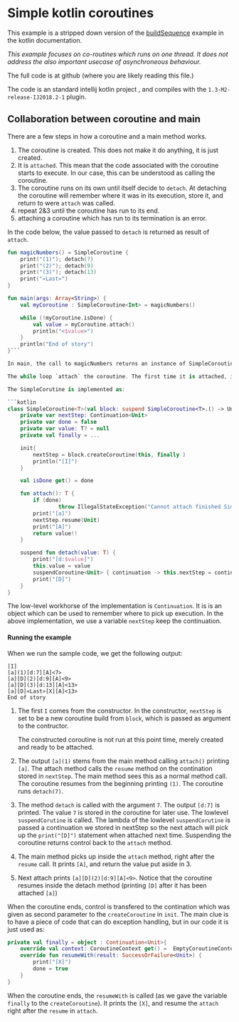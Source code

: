 # Simple kotlin coroutines

This example is a stripped down version of the [buildSequence](https://github.com/Kotlin/kotlin-coroutines/blob/master/examples/sequence/buildSequence.kt) example in the kotlin documentation.

*This example focuses on co-routines which runs on one thread. It does not address the also important usecase of asynchroneous behaviour.*

The full code is at github (where you are likely reading this file.)

The code is an standard intellij kotlin project , and compiles with the `1.3-M2-release-IJ2018.2-1` plugin.

## Collaboration between coroutine and main

There are a few steps in how a coroutine and a main method works. 

1. The coroutine is created. This does not make it do anything, it is just created.
2. It is `attached`. This mean that the code associated with the coroutine starts to execute. In our case, this can be understood as calling the coroutine.
3. The coroutine runs on its own until itself decide to `detach`. At detaching the coroutine will remember where it was in its execution, store it, and return to were `attach` was called.
4. repeat 2&3 until the coroutine has run to its end.
5. attaching a coroutine which has run to its termination is an error.

In the code below, the value passed to `detach` is returned as result of `attach`.

```kotlin
fun magicNumbers() = SimpleCoroutine {
    print("(1)"); detach(7)
    print("(2)"); detach(9)
    print("(3)"); detach(13)
    print("«Last»")
}

fun main(args: Array<String>) {
    val myCoroutine : SimpleCoroutine<Int> = magicNumbers()

    while (!myCoroutine.isDone) {
        val value = myCoroutine.attach()
        println("<$value>")
    }
    println("End of story")
}```

In main, the call to magicNumbers returns an instance of SimpleCoroutine, which is then stored in myCoroutine.

The while loop `attach` the coroutine. The first time it is attached, it starts from the beginning, and runs until the first 'detach'.

The SimpleCorutine is implemented as:

```kotlin
class SimpleCoroutine<T>(val block: suspend SimpleCoroutine<T>.() -> Unit) {
    private var nextStep: Continuation<Unit>
    private var done = false
    private var value: T? = null
    private val finally = ...

    init{
        nextStep = block.createCoroutine(this, finally )
        println("[I]")
    }

    val isDone get() = done

    fun attach(): T {
        if (done)
                throw IllegalStateException("Cannot attach finished SimpleCoroutine")
        print("[a]")
        nextStep.resume(Unit)
        print("[A]")
        return value!!
    }

    suspend fun detach(value: T) {
        print("[d:$value]")
        this.value = value
        suspendCoroutine<Unit> { continuation -> this.nextStep = continuation }
        print("[D]")
    }
}
```

The low-level workhorse of the implementation is `Continuation`. It is is an object which can be used to remember where to pick up execution. In the above implementation, we use a variable `nextStep` keep the continuation.

#### Running the example
When we run the sample code, we get the following output:

```
[I]
[a](1)[d:7][A]<7>
[a][D](2)[d:9][A]<9>
[a][D](3)[d:13][A]<13>
[a][D]«Last»[X][A]<13>
End of story
```

1. The first `I` comes from the constructor. In the constructor, `nextStep` is set to be a new coroutine build from `block`, which is passed as argument to the contructor.

    The constructed coroutine is not run at this point time, merely created and ready to be attached.

2. The output `[a](1)` stems from the main method calling `attach()` printing `[a]`. The attach method calls the `resume` method on the contination stored in `nextStep`. The main method sees this as a normal method call. The coroutine resumes from the beginning printing `(1)`. The coroutine runs `detach(7)`.

3. The method `detach` is called with the argument `7`. The output `[d:7]` is printed. The value `7` is stored in the coroutine for later use. The lowlevel `suspendCorutine` is called. The lambda of the lowlevel `suspendCorutine` is passed a continuation we stored in nextStep so the next attach will pick up the `print("[D]")` statement when attached next time. Suspending the coroutine returns control back to the `attach` method.
4. The main method picks up inside the `attach` method, right after the `resume` call. It prints `[A]`, and return the value put aside in 3.
5. Next attach prints `[a][D](2)[d:9][A]<9>`. Notice that the coroutine resumes inside the detach method (printing `[D]` after it has been attached `[a]`)

When the coroutine ends, control is transfered to the contination which was given as second parameter to the `createCoroutine` in `init`. The main clue is to have a piece of code that can do exception handling, but in our code it is just used as:

```kotlin
private val finally = object : Continuation<Unit>{
	override val context: CoroutineContext get() =  EmptyCoroutineContext
	override fun resumeWith(result: SuccessOrFailure<Unit>) {
		print("[X]")
		done = true
	}
}
```

When the coroutine ends, the `resumeWith` is called (as we gave the variable `finally` to the `createCoroutine`). It prints the `[X]`, and resume the `attach` right after the `resume` in `attach`.
